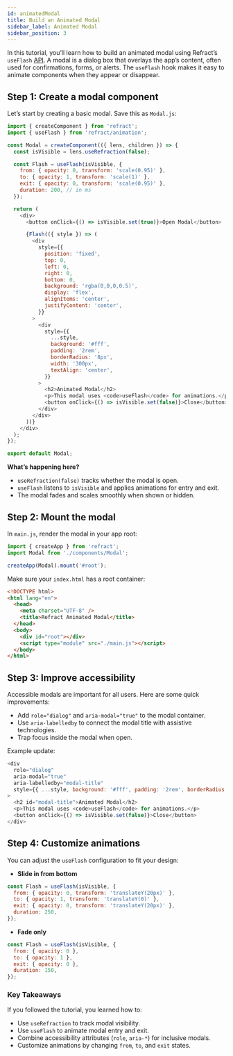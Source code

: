 ```yaml
---
id: animatedModal
title: Build an Animated Modal
sidebar_label: Animated Modal
sidebar_position: 3
---
```


In this tutorial, you’ll learn how to build an animated modal using Refract’s `useFlash` [API](/api/useFlash/).
A modal is a dialog box that overlays the app’s content, often used for confirmations, forms, or alerts.
The `useFlash` hook makes it easy to animate components when they appear or disappear.

## Step 1: Create a modal component

Let’s start by creating a basic modal. Save this as `Modal.js`:

```js
import { createComponent } from 'refract';
import { useFlash } from 'refract/animation';

const Modal = createComponent(({ lens, children }) => {
  const isVisible = lens.useRefraction(false);

  const Flash = useFlash(isVisible, {
    from: { opacity: 0, transform: 'scale(0.95)' },
    to: { opacity: 1, transform: 'scale(1)' },
    exit: { opacity: 0, transform: 'scale(0.95)' },
    duration: 200, // in ms
  });

  return (
    <div>
      <button onClick={() => isVisible.set(true)}>Open Modal</button>

      {Flash(({ style }) => (
        <div
          style={{
            position: 'fixed',
            top: 0,
            left: 0,
            right: 0,
            bottom: 0,
            background: 'rgba(0,0,0,0.5)',
            display: 'flex',
            alignItems: 'center',
            justifyContent: 'center',
          }}
        >
          <div
            style={{
              ...style,
              background: '#fff',
              padding: '2rem',
              borderRadius: '8px',
              width: '300px',
              textAlign: 'center',
            }}
          >
            <h2>Animated Modal</h2>
            <p>This modal uses <code>useFlash</code> for animations.</p>
            <button onClick={() => isVisible.set(false)}>Close</button>
          </div>
        </div>
      ))}
    </div>
  );
});

export default Modal;

```
**What’s happening here?**
- `useRefraction(false)` tracks whether the modal is open.
- `useFlash` listens to `isVisible` and applies animations for entry and exit.
- The modal fades and scales smoothly when shown or hidden.

## Step 2: Mount the modal
In `main.js`, render the modal in your app root:

```js
import { createApp } from 'refract';
import Modal from './components/Modal';

createApp(Modal).mount('#root');

```
Make sure your `index.html` has a root container:

```html
<!DOCTYPE html>
<html lang="en">
  <head>
    <meta charset="UTF-8" />
    <title>Refract Animated Modal</title>
  </head>
  <body>
    <div id="root"></div>
    <script type="module" src="./main.js"></script>
  </body>
</html>

```
## Step 3: Improve accessibility

Accessible modals are important for all users. Here are some quick improvements:
- Add `role="dialog"` and `aria-modal="true"` to the modal container.
- Use `aria-labelledby` to connect the modal title with assistive technologies.
- Trap focus inside the modal when open.

Example update:

```js
<div
  role="dialog"
  aria-modal="true"
  aria-labelledby="modal-title"
  style={{ ...style, background: '#fff', padding: '2rem', borderRadius: '8px' }}
>
  <h2 id="modal-title">Animated Modal</h2>
  <p>This modal uses <code>useFlash</code> for animations.</p>
  <button onClick={() => isVisible.set(false)}>Close</button>
</div>

```
## Step 4: Customize animations

You can adjust the `useFlash` configuration to fit your design:
- **Slide in from bottom**

```js
const Flash = useFlash(isVisible, {
  from: { opacity: 0, transform: 'translateY(20px)' },
  to: { opacity: 1, transform: 'translateY(0)' },
  exit: { opacity: 0, transform: 'translateY(20px)' },
  duration: 250,
});

```
- **Fade only**

```js
const Flash = useFlash(isVisible, {
  from: { opacity: 0 },
  to: { opacity: 1 },
  exit: { opacity: 0 },
  duration: 150,
});

```
### Key Takeaways

If you followed the tutorial, you learned how to:
- Use `useRefraction` to track modal visibility.
- Use `useFlash` to animate modal entry and exit.
- Combine accessibility attributes (`role`, `aria-*`) for inclusive modals.
- Customize animations by changing `from`, `to`, and `exit` states.

